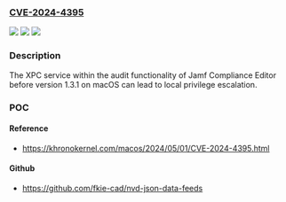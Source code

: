 ### [CVE-2024-4395](https://cve.mitre.org/cgi-bin/cvename.cgi?name=CVE-2024-4395)
![](https://img.shields.io/static/v1?label=Product&message=Jamf%20Compliance%20Editor&color=blue)
![](https://img.shields.io/static/v1?label=Version&message=1%20&color=brightgreen)
![](https://img.shields.io/static/v1?label=Vulnerability&message=n%2Fa&color=blue)

### Description

The XPC service within the audit functionality of Jamf Compliance Editor before version 1.3.1 on macOS can lead to local privilege escalation.

### POC

#### Reference
- https://khronokernel.com/macos/2024/05/01/CVE-2024-4395.html

#### Github
- https://github.com/fkie-cad/nvd-json-data-feeds

